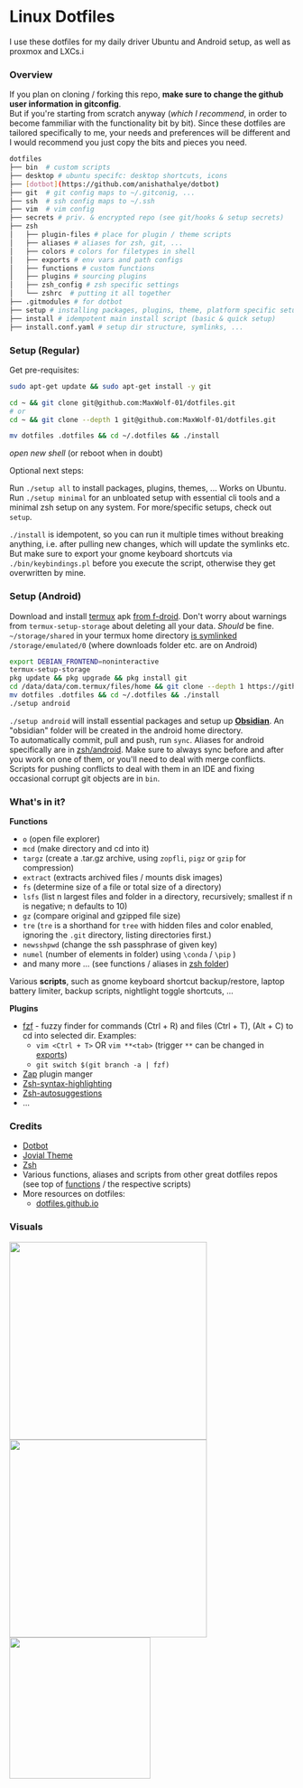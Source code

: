 # Linux Dotfiles

I use these dotfiles for my daily driver Ubuntu and Android setup, as well as proxmox and LXCs.i

### Overview

If you plan on cloning / forking this repo, **make sure to change the github user information in gitconfig**.  
But if you're starting from scratch anyway (_which I recommend_, in order to become fammiliar with the functionality bit
by bit).
Since these dotfiles are tailored specifically to me, your needs and preferences will be different and I would recommend you just copy the bits and pieces you need.

```bash
dotfiles
├── bin  # custom scripts
├── desktop # ubuntu specifc: desktop shortcuts, icons
├── [dotbot](https://github.com/anishathalye/dotbot)
├── git  # git config maps to ~/.gitconig, ...
├── ssh  # ssh config maps to ~/.ssh
├── vim  # vim config
├── secrets # priv. & encrypted repo (see git/hooks & setup secrets)
├── zsh
│   ├── plugin-files # place for plugin / theme scripts
│   ├── aliases # aliases for zsh, git, ...
│   ├── colors # colors for filetypes in shell
│   ├── exports # env vars and path configs
│   ├── functions # custom functions
│   ├── plugins # sourcing plugins
│   ├── zsh_config # zsh specific settings
│   └── zshrc  # putting it all together
├── .gitmodules # for dotbot
├── setup # installing packages, plugins, theme, platform specific setups, ...
├── install # idempotent main install script (basic & quick setup)
├── install.conf.yaml # setup dir structure, symlinks, ...
```

### Setup (Regular)

Get pre-requisites:

```bash
sudo apt-get update && sudo apt-get install -y git
```

```bash
cd ~ && git clone git@github.com:MaxWolf-01/dotfiles.git
# or
cd ~ && git clone --depth 1 git@github.com:MaxWolf-01/dotfiles.git
```

```bash
mv dotfiles .dotfiles && cd ~/.dotfiles && ./install
```

*open new shell* (or reboot when in doubt)

Optional next steps:

Run ``./setup all`` to install packages, plugins, themes, ...
Works on Ubuntu.
Run ``./setup minimal`` for an unbloated setup with essential cli tools and a minimal zsh setup on any system.
For more/specific setups, check out `setup`.

```./install``` is idempotent, so you can run it multiple times without breaking anything, i.e. after pulling new
changes, which will update the symlinks etc.
But make sure to export your gnome keyboard shortcuts via `./bin/keybindings.pl` before you execute the script,
otherwise they
get overwritten by mine.

### Setup (Android)

Download and install [termux](https://github.com/termux/termux-app#github)
apk [from f-droid](https://f-droid.org/en/packages/com.termux/).
Don't worry about warnings from `termux-setup-storage` about deleting all your data. *Should* be fine.  
``~/storage/shared`` in your termux home
directory [is symlinked](https://android.stackexchange.com/a/185949) ``/storage/emulated/0`` (where downloads folder
etc. are on Android)

```bash
export DEBIAN_FRONTEND=noninteractive
termux-setup-storage
pkg update && pkg upgrade && pkg install git
cd /data/data/com.termux/files/home && git clone --depth 1 https://github.com/MaxWolf-01/dotfiles.git
mv dotfiles .dotfiles && cd ~/.dotfiles && ./install
./setup android
```

``./setup android`` will install essential packages and setup up [**Obsidian**](https://obsidian.md/).
An "obsidian" folder will be created in the android home directory.  
To automatically commit, pull and push, run ``sync``.
Aliases for android specifically are in [zsh/android](https://github.com/MaxWolf-01/dotfiles/tree/master/zsh/android).
Make sure to always sync before and after you work on one of them, or you'll need to deal with merge conflicts.
Scripts for pushing conflicts to deal with them in an IDE and fixing occasional corrupt git objects are in `bin`.

### What's in it?

**Functions**

- ``o`` (open file explorer)
- ``mcd`` (make directory and cd into it)
- ``targz`` (create a .tar.gz archive, using `zopfli`, `pigz` or `gzip` for compression)
- ``extract`` (extracts archived files / mounts disk images)
- ``fs`` (determine size of a file or total size of a directory)
- ``lsfs`` (list n largest files and folder in a directory, recursively; smallest if n is negative; n defaults to 10)
- ``gz`` (compare original and gzipped file size)
- ``tre`` (`tre` is a shorthand for `tree` with hidden files and color enabled, ignoring the `.git` directory, listing
  directories first.)
- ``newsshpwd`` (change the ssh passphrase of given key)
- ``numel`` (number of elements in folder)
  using `\conda` / `\pip` )
- and many more ... (see functions / aliases in [zsh folder](https://github.com/MaxWolf-01/dotfiles/tree/master/zsh))

Various **scripts**, such as gnome keyboard shortcut backup/restore, laptop battery limiter, backup scripts, nightlight
toggle shortcuts, ...

**Plugins**

- [fzf](https://github.com/junegunn/fzf) - fuzzy finder for commands (Ctrl + R) and files (Ctrl + T), (Alt + C) to cd
  into selected dir. Examples:
    - ``vim <Ctrl + T>`` OR ``vim **<tab>`` (trigger `**` can be changed
      in [exports](https://github.com/MaxWolf-01/dotfiles/blob/master/zsh/exports))
    - ``git switch $(git branch -a | fzf)``
- [Zap](https://github.com/zap-zsh/zap) plugin manger
- [Zsh-syntax-highlighting](https://github.com/zsh-users/zsh-syntax-highlighting)
- [Zsh-autosuggestions](https://github.com/zsh-users/zsh-autosuggestions)
- ...

### Credits

- [Dotbot](https://github.com/anishathalye/dotbot/tree/da928a4c6b65148bfda3138674da1730c143f396)
- [Jovial Theme](https://github.com/zthxxx/jovial)
- [Zsh](https://www.zsh.org/)
- Various functions, aliases and scripts from other great dotfiles repos (see top
  of [functions](https://github.com/MaxWolf-01/dotfiles/blob/master/zsh/functions) / the respective scripts)
- More resources on dotfiles:
    - [dotfiles.github.io](https://dotfiles.github.io/)

### Visuals

<img src="https://github-production-user-asset-6210df.s3.amazonaws.com/69987866/281566583-dbcb2895-8ae7-4ed0-9a7a-b31ae9e71a26.png" width="350">
<img src="https://user-images.githubusercontent.com/69987866/222906712-a760aab9-39dc-40aa-91e2-dd5e89290749.png" width="350">
<br>
<img src="https://github.com/MaxWolf-01/dotfiles/assets/69987866/54ade9f2-239f-427a-9888-d8469d0e3134" width="250">
